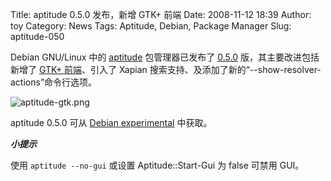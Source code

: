 Title: aptitude 0.5.0 发布，新增 GTK+ 前端
Date: 2008-11-12 18:39
Author: toy
Category: News
Tags: Aptitude, Debian, Package Manager
Slug: aptitude-050

Debian GNU/Linux 中的
[aptitude](http://algebraicthunk.net/~dburrows/projects/aptitude/)
包管理器已发布了
[0.5.0](http://algebraicthunk.net/~dburrows/projects/aptitude/news/aptitude-0.5.0-release-notes/)
版，其主要改进包括新增了 [GTK+
前端](http://linuxtoy.org/archives/gtk-gui-for-aptitude.html)、引入了
Xapian 搜索支持、及添加了新的“--show-resolver-actions”命令行选项。

![aptitude-gtk.png](http://i.linuxtoy.org/images/2008/11/aptitude-gtk.png)

aptitude 0.5.0 可从 [Debian
experimental](http://packages.debian.org/search?keywords=aptitude)
中获取。

***小提示***

使用 `aptitude --no-gui` 或设置 Aptitude::Start-Gui 为 false 可禁用
GUI。

